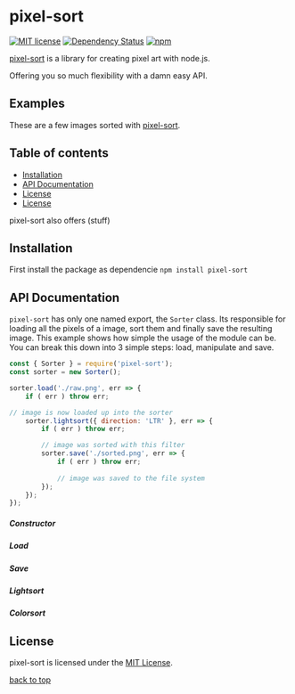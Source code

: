 # pixel-sort
[![MIT license](http://img.shields.io/badge/license-MIT-brightgreen.svg?style=popout)](http://opensource.org/licenses/MIT)
[![Dependency Status](https://img.shields.io/david/schulke-214/pixel-sort.svg?style=popout)](https://david-dm.org/schulke-214/pixel-sort)
[![npm](https://img.shields.io/npm/v/pixel-sort.svg?style=popout)](https://www.npmjs.com/package/pixel-sort/)

[pixel-sort](https://www.npmjs.com/package/pixel-sort/) is a library for creating pixel art with node.js. 

Offering you so much flexibility with a damn easy API.

## Examples
These are a few images sorted with [pixel-sort](https://www.npmjs.com/package/pixel-sort/).

## Table of contents

- [Installation](#installation)
- [API Documentation](#api-documentation)
- [License](#license)
- [License](#license)

pixel-sort also offers (stuff)


## Installation
First install the package as dependencie 
`npm install pixel-sort`


## API Documentation
`pixel-sort` has only one named export, the `Sorter` class. Its responsible for loading all the pixels of a image, sort them and finally save the resulting image. This example shows how simple the usage of the module can be. You can break this down into 3 simple steps: load, manipulate and save.

```js
const { Sorter } = require('pixel-sort');
const sorter = new Sorter();

sorter.load('./raw.png', err => {
    if ( err ) throw err;

// image is now loaded up into the sorter
    sorter.lightsort({ direction: 'LTR' }, err => {
        if ( err ) throw err;

        // image was sorted with this filter
        sorter.save('./sorted.png', err => {
            if ( err ) throw err;
        
            // image was saved to the file system
        });
    });
});
```


##### Constructor

##### Load
##### Save
##### Lightsort
##### Colorsort

## License
pixel-sort is licensed under the [MIT License](https://github.com/schulke-214/pixel-sort/blob/master/LICENSE).

[back to top](#pixel-sort)